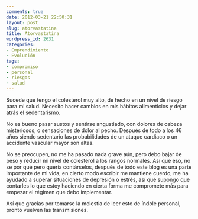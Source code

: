```yaml
---
comments: true
date: 2012-03-21 22:50:31
layout: post
slug: atorvastatina
title: Atorvastatina
wordpress_id: 2631
categories:
- Emprendimiento
- Evolución
tags:
- compromiso
- personal
- riesgos
- salud
---
```


Sucede que tengo el colesterol muy alto, de hecho en un nivel de riesgo para mi salud. Necesito hacer cambios en mis hábitos alimenticios y dejar atrás el sedentarismo. 

No es bueno pasar sustos y sentirse angustiado, con dolores de cabeza misteriosos, o sensaciones de dolor al pecho. Después de todo a los 46 años siendo sedentario las probabilidades de un ataque cardiaco o un accidente vascular mayor son altas.

No se preocupen, no me ha pasado nada grave aún, pero debo bajar de peso y reducir mi nivel de colesterol a los rangos normales.  Así que eso, no se por qué pero quería contárselos, después de todo este blog es una parte importante de mi vida, en cierto modo escribir me mantiene cuerdo, me ha ayudado a superar situaciones de depresión o estrés, así que supongo que contarles lo que estoy haciendo en cierta forma me compromete más para empezar el régimen que debo implementar.

Así que gracias por tomarse la molestia de leer esto de índole personal, pronto vuelven las transmisiones.
